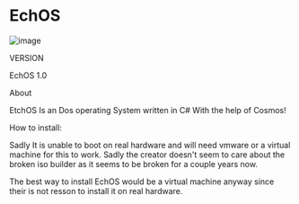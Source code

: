 # EchOS


![image](https://user-images.githubusercontent.com/95601200/181767648-48a6c801-3e42-4d1e-be15-747ce2a67916.png)



VERSION

EchOS 1.0


About

EtchOS Is an Dos operating System written in C# With the help of Cosmos!

How to install:

Sadly It is unable to boot on real hardware and will need vmware or a virtual machine for this to work. Sadly the creator doesn't seem to care about the
broken iso builder as it seems to be broken for a couple years now.

The best way to install EchOS would be a virtual machine anyway since their is not resson to install it on real hardware.
